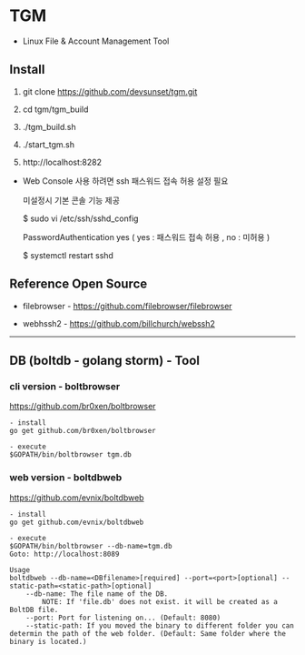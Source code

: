 
# TGM

- Linux File & Account Management Tool

## Install

1. git clone  https://github.com/devsunset/tgm.git

2. cd tgm/tgm_build

3. ./tgm_build.sh

4. ./start_tgm.sh

5. http://localhost:8282

* Web Console 사용 하려면 ssh 패스워드 접속 허용 설정 필요

   미설정시 기본 콘솔 기능 제공 
   
    $ sudo vi /etc/ssh/sshd_config
        
    PasswordAuthentication yes  ( yes : 패스워드 접속 허용 , no : 미허용 )

    $ systemctl restart sshd

## Reference Open Source
* filebrowser - https://github.com/filebrowser/filebrowser

* webhssh2 - https://github.com/billchurch/webssh2




-----------------------------------------------------------



## DB (boltdb - golang storm) - Tool

### cli version - boltbrowser
https://github.com/br0xen/boltbrowser

    - install
    go get github.com/br0xen/boltbrowser

    - execute 
    $GOPATH/bin/boltbrowser tgm.db

### web version - boltdbweb
https://github.com/evnix/boltdbweb

    - install
    go get github.com/evnix/boltdbweb

    - execute 
    $GOPATH/bin/boltbrowser --db-name=tgm.db
    Goto: http://localhost:8089

    Usage
    boltdbweb --db-name=<DBfilename>[required] --port=<port>[optional] --static-path=<static-path>[optional]
        --db-name: The file name of the DB.
            NOTE: If 'file.db' does not exist. it will be created as a BoltDB file.
        --port: Port for listening on... (Default: 8080)
        --static-path: If you moved the binary to different folder you can determin the path of the web folder. (Default: Same folder where the binary is located.)
